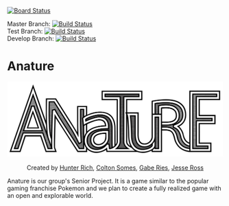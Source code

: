 [![Board Status](https://dev.azure.com/hrich2/732a31cb-d8ec-46d2-8772-a9b66bdd436c/3dbf8a9a-518c-4d6b-8849-3e8ac7a74873/_apis/work/boardbadge/09c5af23-2442-4ae9-a7d9-98a93c3169b4?columnOptions=1)](https://dev.azure.com/hrich2/732a31cb-d8ec-46d2-8772-a9b66bdd436c/_boards/board/t/3dbf8a9a-518c-4d6b-8849-3e8ac7a74873/Microsoft.RequirementCategory/)

Master Branch: [![Build Status](https://dev.azure.com/hrich2/SNR-Project/_apis/build/status/HMRich.SNR-Project?branchName=master)](https://dev.azure.com/hrich2/SNR-Project/_build/latest?definitionId=4&branchName=master)</br>
Test Branch: [![Build Status](https://dev.azure.com/hrich2/SNR-Project/_apis/build/status/HMRich.SNR-Project?branchName=test)](https://dev.azure.com/hrich2/SNR-Project/_build/latest?definitionId=4&branchName=test)</br>
Develop Branch: [![Build Status](https://dev.azure.com/hrich2/SNR-Project/_apis/build/status/HMRich.SNR-Project?branchName=develop)](https://dev.azure.com/hrich2/SNR-Project/_build/latest?definitionId=4&branchName=develop)</br>

# Anature
<p align="center">
  <img src="https://github.com/HMRich/SNR-Project/blob/develop/Anature/src/resources/images/Anature%20Logo.png" width="600">
</p>

<p align="center">
  Created by <a href="https://github.com/HMRich">Hunter Rich</a>, <a href="https://github.com/csomes">Colton Somes</a>,
  <a href="https://github.com/gaberies">Gabe Ries</a>, <a href="https://github.com/kenny2892">Jesse Ross</a>
</p>

Anature is our group's Senior Project. It is a game similar to the popular gaming franchise Pokemon and we plan to create a fully realized game with an open and explorable world.
